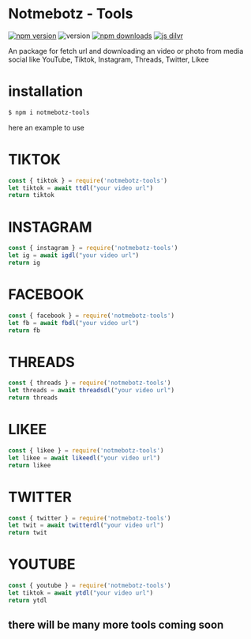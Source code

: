 
# Notmebotz - Tools

<a href="https://www.npmjs.com/package/notmebotz-tools"><img alt="npm version" src="https://img.shields.io/npm/v/notmebotz-tools.svg?style=flat-square"></a>
<img alt="version" src="https://img.shields.io/github/package-json/v/herzonly/notmebotz-tools?label=github&style=flat-square">
<a href="https://www.npmjs.com/package/notmebotz-tools"><img src="https://img.shields.io/npm/dm/notmebotz-tools.svg?style=flat-square" alt="npm downloads"></a>
[![js dilvr](https://data.jsdelivr.com/v1/package/npm/notmebotz-tools/badge)](https://www.jsdelivr.com/package/npm/notmebotz-tools)

An package for fetch url and downloading an video or photo from media social like YouTube, Tiktok, Instagram, Threads, Twitter, Likee

# installation

```bash
$ npm i notmebotz-tools 
```

here an example to use
# TIKTOK
```js
const { tiktok } = require('notmebotz-tools')
let tiktok = await ttdl("your video url")
return tiktok
```

# INSTAGRAM
```js
const { instagram } = require('notmebotz-tools')
let ig = await igdl("your video url")
return ig
```

# FACEBOOK
```js
const { facebook } = require('notmebotz-tools')
let fb = await fbdl("your video url")
return fb
```

# THREADS

```js
const { threads } = require('notmebotz-tools')
let threads = await threadsdl("your video url")
return threads
```

# LIKEE
```js
const { likee } = require('notmebotz-tools')
let likee = await likeedl("your video url")
return likee
```

# TWITTER
```js
const { twitter } = require('notmebotz-tools')
let twit = await twitterdl("your video url")
return twit
```

# YOUTUBE 
```js
const { youtube } = require('notmebotz-tools')
let tiktok = await ytdl("your video url")
return ytdl
```

## there will be many more tools coming soon